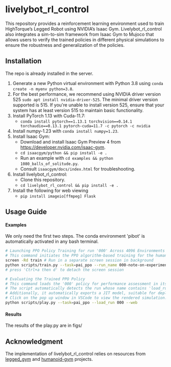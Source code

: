 # livelybot_rl_control

This repository provides a reinforcement learning environment used to train HighTorque’s Legged Robot using NVIDIA’s Isaac Gym. Livelybot_rl_control also integrates a sim-to-sim framework from Isaac Gym to Mujoco that allows users to verify the trained policies in different physical simulations to ensure the robustness and generalization of the policies.

## Installation
The repo is already installed in the server.

1. Generate a new Python virtual environment with Python 3.8 using `conda create -n myenv python=3.8`.
2. For the best performance, we recommend using NVIDIA driver version 525 `sudo apt install nvidia-driver-525`. The minimal driver version supported is 515. If you're unable to install version 525, ensure that your system has at least version 515 to maintain basic functionality.
3. Install PyTorch 1.13 with Cuda-11.7:
   - `conda install pytorch==1.13.1 torchvision==0.14.1 torchaudio==0.13.1 pytorch-cuda=11.7 -c pytorch -c nvidia`
4. Install numpy-1.23 with `conda install numpy=1.23`.
5. Install Isaac Gym:
   - Download and install Isaac Gym Preview 4 from https://developer.nvidia.com/isaac-gym.
   - `cd isaacgym/python && pip install -e .`
   - Run an example with `cd examples && python 1080_balls_of_solitude.py`.
   - Consult `isaacgym/docs/index.html` for troubleshooting.
6. Install livelybot_rl_control:
   - Clone this repository.
   - `cd livelybot_rl_control && pip install -e .`
7. Install the following for web viewing
   - `pip install imageio[ffmpeg] Flask `


## Usage Guide

#### Examples
We only need the first two steps. The conda environment 'pibot' is automatically activated in any bash terminal.

```bash
# Launching PPO Policy Training for run '000' Across 4096 Environments
# This command initiates the PPO algorithm-based training for the humanoid task.
screen -Rd train # Run in a separate screen session in background
python scripts/train.py --task=pai_ppo --run_name 000-note-on-experiment --headless --num_envs 4096
# press 'Ctrl+a then d' to detach the screen session

# Evaluating the Trained PPO Policy
# This command loads the '000' policy for performance assessment in its environment. 
# The script automatically detects the run whose name contains 'load_run'
# Additionally, it automatically exports a JIT model, suitable for deployment purposes.
# Click on the pop up window in VSCode to view the rendered simulation.
python scripts/play.py --task=pai_ppo --load_run 000 --web
```

#### Results
The results of the play.py are in figs/

## Acknowledgment

The implementation of livelybot_rl_control relies on resources from [legged_gym](https://github.com/leggedrobotics/legged_gym)  and [humanoid-gym](https://github.com/roboterax/humanoid-gym) projects.

